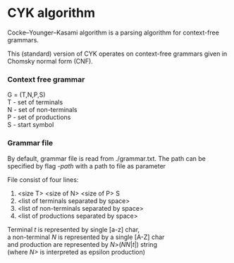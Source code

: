 # CYK algorithm

Cocke–Younger–Kasami algorithm is a parsing algorithm
for context-free grammars.

This (standard) version of CYK operates on
context-free grammars given in Chomsky normal form (CNF).

### Context free grammar

G = (T,N,P,S) \
T - set of terminals \
N - set of non-terminals \
P - set of productions \
S - start symbol

### Grammar file

By default, grammar file is read from ./grammar.txt.
The path can be specified by flag  _-path_ with a path to file as parameter

File consist of four lines:
 
1. \<size T> \<size of N> \<size of P> S
2. \<list of terminals separated by space>
3. \<list of non-terminals separated by space>
4. \<list of productions separated by space>

Terminal _t_ is represented by single [a-z] char, \
a non-terminal _N_ is represented by a single [A-Z] char \
and production are represented by _N_>(_NN_|_t_|) string \
(where _N>_ is interpreted as epsilon production)
